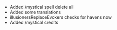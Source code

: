 - Added /mystical spell delete all
- Added some translations
- illusionersReplaceEvokers checks for havens now
- Added /mystical credits